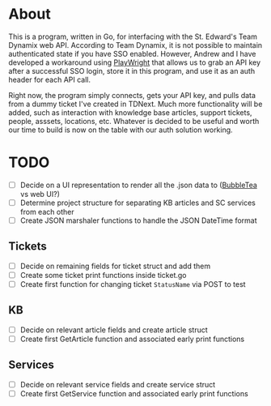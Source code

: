 # About

This is a program, written in Go, for interfacing with the St. Edward's Team Dynamix web API. According to Team Dynamix, it is not possible to maintain authenticated state if you have SSO enabled. However, Andrew and I have developed a workaround using [PlayWright](https://github.com/playwright-community/playwright-go) that allows us to grab an API key after a successful SSO login, store it in this program, and use it as an auth header for each API call.

Right now, the program simply connects, gets your API key, and pulls data from a dummy ticket I've created in TDNext. Much more functionality will be added, such as interaction with knowledge base articles, support tickets, people, asssets, locations, etc. Whatever is decided to be useful and worth our time to build is now on the table with our auth solution working.

# TODO

- [ ] Decide on a UI representation to render all the .json data to ([BubbleTea](https://github.com/charmbracelet/bubbletea) vs web UI?)
- [ ] Determine project structure for separating KB articles and SC services from each other
- [ ] Create JSON marshaler functions to handle the JSON DateTime format

## Tickets

- [ ] Decide on remaining fields for ticket struct and add them
- [ ] Create some ticket print functions inside ticket.go
- [ ] Create first function for changing ticket `StatusName` via POST to test

## KB

- [ ] Decide on relevant article fields and create article struct
- [ ] Create first GetArticle function and associated early print functions

## Services

- [ ] Decide on relevant service fields and create service struct
- [ ] Create first GetService function and associated early print functions
